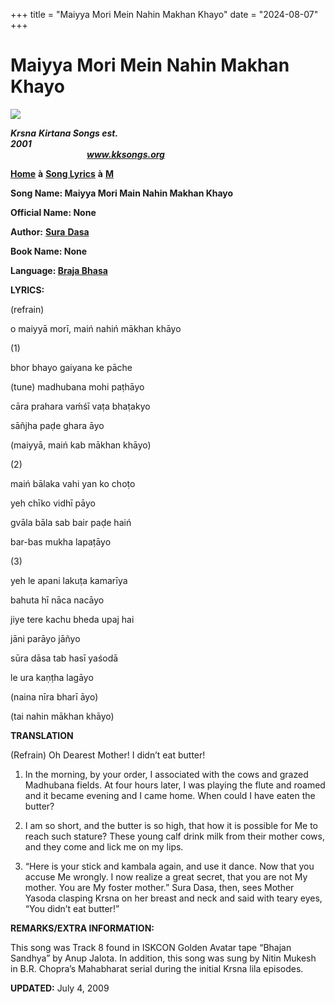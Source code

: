 +++
title = "Maiyya Mori Mein Nahin Makhan Khayo"
date = "2024-08-07"
+++

# Maiyya Mori Mein Nahin Makhan Khayo
**[![](http://kksongs.org/image_files/image002.jpg)](http://kksongs.org/)**

**_Krsna_** **_Kirtana Songs est. 2001_**                                                                                                                                                      **_www.kksongs.org_**

**[Home](http://kksongs.org/)** **à** **[Song Lyrics](http://kksongs.org/lyrics.html)** **à** **[M](http://kksongs.org/songs/song_m.html)**

**Song Name: Maiyya Mori Main Nahin Makhan Khayo**

**Official Name: None**

**Author:** [**Sura** **Dasa**](http://kksongs.org/authors/list/suradasa.html)

**Book Name: None**

**Language: [Braja Bhasa](http://kksongs.org/language/list/braja_bhasa.html)**

**LYRICS:**

(refrain)

o maiyyā morī, maiń nahiń mākhan khāyo

(1)

bhor bhayo gaiyana ke pāche

(tune) madhubana mohi paṭhāyo

cāra prahara vaḿśī vaṭa bhaṭakyo

sāñjha paḍe ghara āyo

(maiyyā, maiń kab mākhan khāyo)

(2)

maiń bālaka vahi yan ko choṭo

yeh chīko vidhī pāyo

gvāla bāla sab bair paḍe haiń

bar-bas mukha lapaṭāyo

(3)

yeh le apani lakuṭa kamarīya

bahuta hī nāca nacāyo

jiye tere kachu bheda upaj hai

jāni parāyo jāñyo

sūra dāsa tab hasī yaśodā

le ura kaṇṭha lagāyo

(naina nīra bharī āyo)

(tai nahin mākhan khāyo)

**TRANSLATION**

(Refrain) Oh Dearest Mother! I didn’t eat butter!

1) In the morning, by your order, I associated with the cows and grazed Madhubana fields. At four hours later, I was playing the flute and roamed and it became evening and I came home. When could I have eaten the butter?

2) I am so short, and the butter is so high, that how it is possible for Me to reach such stature? These young calf drink milk from their mother cows, and they come and lick me on my lips.

3) “Here is your stick and kambala again, and use it dance. Now that you accuse Me wrongly. I now realize a great secret, that you are not My mother. You are My foster mother.” Sura Dasa, then, sees Mother Yasoda clasping Krsna on her breast and neck and said with teary eyes, “You didn’t eat butter!”

**REMARKS/EXTRA INFORMATION:**

This song was Track 8 found in ISKCON Golden Avatar tape “Bhajan Sandhya” by Anup Jalota. In addition, this song was sung by Nitin Mukesh in B.R. Chopra’s Mahabharat serial during the initial Krsna lila episodes.

**UPDATED:** July 4, 2009